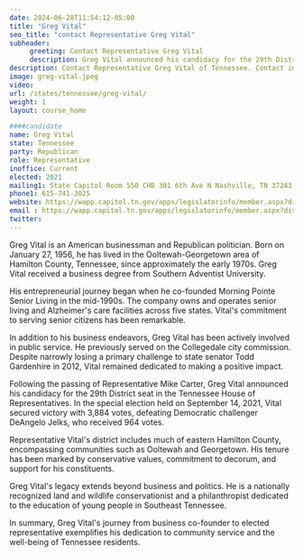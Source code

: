 ```yaml
---
date: 2024-06-28T11:54:12-05:00
title: "Greg Vital"
seo_title: "contact Representative Greg Vital"
subheader:
     greeting: Contact Representative Greg Vital
     description: Greg Vital announced his candidacy for the 29th District seat in the Tennessee House of Representatives. In the special election held on September 14, 2021.
description: Contact Representative Greg Vital of Tennessee. Contact information for Greg Vital includes email address, phone number, and mailing address.
image: greg-vital.jpeg
video:
url: /states/tennessee/greg-vital/
weight: 1
layout: course_home

####candidate
name: Greg Vital
state: Tennessee
party: Republican
role: Representative
inoffice: Current
elected: 2021
mailing1: State Capitol Room 550 CHB 301 6th Ave N Nashville, TN 37243
phone1: 615-741-3025
website: https://wapp.capitol.tn.gov/apps/legislatorinfo/member.aspx?district=H29/
email : https://wapp.capitol.tn.gov/apps/legislatorinfo/member.aspx?district=H29/
twitter: 
---
```

Greg Vital is an American businessman and Republican politician. Born on January 27, 1956, he has lived in the Ooltewah-Georgetown area of Hamilton County, Tennessee, since approximately the early 1970s. Greg Vital received a business degree from Southern Adventist University.

His entrepreneurial journey began when he co-founded Morning Pointe Senior Living in the mid-1990s. The company owns and operates senior living and Alzheimer's care facilities across five states. Vital's commitment to serving senior citizens has been remarkable.

In addition to his business endeavors, Greg Vital has been actively involved in public service. He previously served on the Collegedale city commission. Despite narrowly losing a primary challenge to state senator Todd Gardenhire in 2012, Vital remained dedicated to making a positive impact.

Following the passing of Representative Mike Carter, Greg Vital announced his candidacy for the 29th District seat in the Tennessee House of Representatives. In the special election held on September 14, 2021, Vital secured victory with 3,884 votes, defeating Democratic challenger DeAngelo Jelks, who received 964 votes.

Representative Vital's district includes much of eastern Hamilton County, encompassing communities such as Ooltewah and Georgetown. His tenure has been marked by conservative values, commitment to decorum, and support for his constituents.

Greg Vital's legacy extends beyond business and politics. He is a nationally recognized land and wildlife conservationist and a philanthropist dedicated to the education of young people in Southeast Tennessee.

In summary, Greg Vital's journey from business co-founder to elected representative exemplifies his dedication to community service and the well-being of Tennessee residents.

